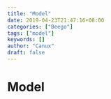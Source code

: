 ```yaml
---
title: "Model"
date: 2019-04-23T21:47:16+08:00
categories: ["Beego"]
tags: ["model"]
keywords: []
author: "Canux"
draft: false
---
```


# Model

